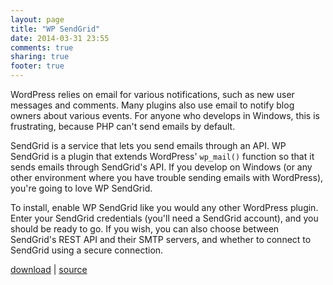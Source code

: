 ```yaml
---
layout: page
title: "WP SendGrid"
date: 2014-03-31 23:55
comments: true
sharing: true
footer: true
---
```


WordPress relies on email for various notifications, such as new user messages and comments.
Many plugins also use email to notify blog owners about various events.
For anyone who develops in Windows, this is frustrating, because PHP can't send emails by default.

SendGrid is a service that lets you send emails through an API.
WP SendGrid is a plugin that extends WordPress' `wp_mail()` function so that it sends emails through SendGrid's API.
If you develop on Windows (or any other environment where you have trouble sending emails with WordPress), you're going to love WP SendGrid.

To install, enable WP SendGrid like you would any other WordPress plugin.
Enter your SendGrid credentials (you'll need a SendGrid account), and you should be ready to go.
If you wish, you can also choose between SendGrid's REST API and their SMTP servers, and whether to connect to SendGrid using a secure connection.

[download](http://wordpress.org/extend/plugins/wp-sendgrid/" "WordPress.org Plugin Page") | [source](https://github.com/codeawhile/wp-sendgrid "WP SenGrid on GitHub")